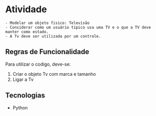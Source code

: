 # Atividade

    - Modelar um objeto fisico: Televisão
    - Considerar como um usuário típico usa uma TV e o que a TV deve manter como estado.
    - A Tv deve ser utilizada por um controle.

## Regras de Funcionalidade
Para utilizar o codigo, deve-se:
1. Criar o objeto Tv com marca e tamanho
2. Ligar a Tv

## Tecnologias

* Python
